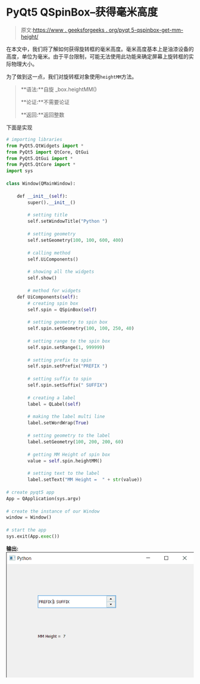 # PyQt5 QSpinBox–获得毫米高度

> 原文:[https://www . geeksforgeeks . org/pyqt 5-qspinbox-get-mm-height/](https://www.geeksforgeeks.org/pyqt5-qspinbox-getting-mm-height/)

在本文中，我们将了解如何获得旋转框的毫米高度。毫米高度基本上是油漆设备的高度，单位为毫米。由于平台限制，可能无法使用此功能来确定屏幕上旋转框的实际物理大小。

为了做到这一点，我们对旋转框对象使用`heightMM`方法。

> **语法:**自旋 _box.heightMM()
> 
> **论证:**不需要论证
> 
> **返回:**返回整数

下面是实现

```py
# importing libraries
from PyQt5.QtWidgets import * 
from PyQt5 import QtCore, QtGui
from PyQt5.QtGui import * 
from PyQt5.QtCore import * 
import sys

class Window(QMainWindow):

    def __init__(self):
        super().__init__()

        # setting title
        self.setWindowTitle("Python ")

        # setting geometry
        self.setGeometry(100, 100, 600, 400)

        # calling method
        self.UiComponents()

        # showing all the widgets
        self.show()

        # method for widgets
    def UiComponents(self):
        # creating spin box
        self.spin = QSpinBox(self)

        # setting geometry to spin box
        self.spin.setGeometry(100, 100, 250, 40)

        # setting range to the spin box
        self.spin.setRange(1, 999999)

        # setting prefix to spin
        self.spin.setPrefix("PREFIX ")

        # setting suffix to spin
        self.spin.setSuffix(" SUFFIX")

        # creating a label
        label = QLabel(self)

        # making the label multi line
        label.setWordWrap(True)

        # setting geometry to the label
        label.setGeometry(100, 200, 200, 60)

        # getting MM Height of spin box
        value = self.spin.heightMM()

        # setting text to the label
        label.setText("MM Height =  " + str(value))

# create pyqt5 app
App = QApplication(sys.argv)

# create the instance of our Window
window = Window()

# start the app
sys.exit(App.exec())
```

**输出:**
![](img/3583b382bd92f3bd144e32e4f7efa40a.png)